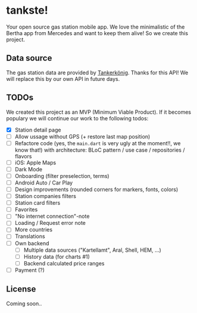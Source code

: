 tankste!
========

Your open source gas station mobile app. We love the minimalistic of the Bertha app from Mercedes and want to keep them alive! So we create this project.

## Data source ##

The gas station data are provided by [Tankerkönig](https://creativecommons.tankerkoenig.de/). Thanks for this API! We will replace this by our own API in future days.

## TODOs ##

We created this project as an MVP (Minimum Viable Product). If it becomes populary we will continue
our work to the following todos:

- [x] Station detail page
- [ ] Allow ussage without GPS (+ restore last map position)
- [ ] Refactore code (yes, the `main.dart` is very ugly at the moment!!, we know that!) with architecture: BLoC pattern / use case / repositories / flavors
- [ ] iOS: Apple Maps
- [ ] Dark Mode
- [ ] Onboarding (filter preselection, terms)
- [ ] Android Auto / Car Play
- [ ] Design improvements (rounded corners for markers, fonts, colors)
- [ ] Station companies filters
- [ ] Station card filters
- [ ] Favorites
- [ ] "No internet connection"-note
- [ ] Loading / Request error note
- [ ] More countries
- [ ] Translations
- [ ] Own backend
  - [ ] Multiple data sources ("Kartellamt", Aral, Shell, HEM, ...)
  - [ ] History data (for charts #1)
  - [ ] Backend calculated price ranges
- [ ] Payment (?)

## License ##

Coming soon..